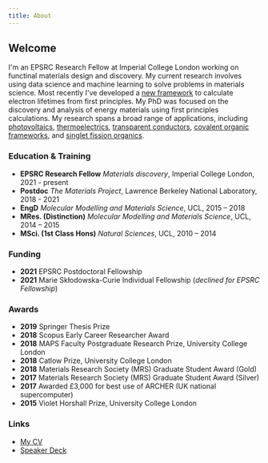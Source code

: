 ```yaml
---
title: About
---
```


## Welcome

I'm an EPSRC Research Fellow at Imperial College London working on functinal materials design and discovery.
My current research involves using data science and machine learning to solve problems
in materials science. Most recently I've developed a [new framework](https://hackingmaterials.lbl.gov/amset/)
to calculate electron lifetimes from first principles. My PhD was focused on the discovery and analysis of energy materials
using first principles calculations. My research spans a broad range of applications, including
[photovoltaics](http://pubs.rsc.org/en/Content/ArticleLanding/2017/CC/C6CC06475B),
[thermoelectrics](https://pubs.rsc.org/en/content/articlelanding/2020/mh/d0mh00197j/unauth#!divAbstract),
[transparent conductors](http://pubs.rsc.org/en/Content/ArticleLanding/2016/TC/C5TC04089B),
[covalent organic frameworks](http://pubs.rsc.org/en/Content/ArticleLanding/2016/CC/C6CC03895F),
and [singlet fission organics](https://pubs.acs.org/doi/abs/10.1021/jacs.9b06346).

### Education & Training

 - **EPSRC Research Fellow** *Materials discovery*, Imperial College London, 2021 - present
 - **Postdoc** *The Materials Project*, Lawrence Berkeley National Laboratory, 2018 - 2021
 - **EngD** *Molecular Modelling and Materials Science*, UCL, 2015 – 2018
 - **MRes. (Distinction)** *Molecular Modelling and Materials Science*, UCL, 2014 – 2015
 - **MSci. (1st Class Hons)** *Natural Sciences*, UCL, 2010 – 2014

### Funding

 - **2021** EPSRC Postdoctoral Fellowship
 - **2021** Marie Skłodowska-Curie Individual Fellowship (*declined for EPSRC Fellowship*)

### Awards

 - **2019** Springer Thesis Prize
 - **2018** Scopus Early Career Researcher Award
 - **2018** MAPS Faculty Postgraduate Research Prize, University College London
 - **2018** Catlow Prize, University College London
 - **2018** Materials Research Society (MRS) Graduate Student Award (Gold)
 - **2017** Materials Research Society (MRS) Graduate Student Award (Silver)
 - **2017** Awarded £3,000 for best use of ARCHER (UK national supercomputer)
 - **2015** Violet Horshall Prize, University College London

### Links
 - [My CV](assets/docs/Alex_Ganose_CV.pdf)
 - [Speaker Deck](https://speakerdeck.com/utf)
